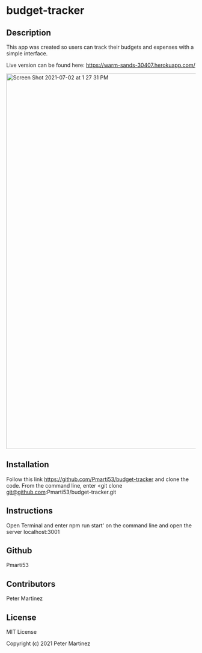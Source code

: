 # budget-tracker


## Description
This app was created so users can track their budgets and expenses with a simple interface.

Live version can be found here: https://warm-sands-30407.herokuapp.com/

<img width="999" alt="Screen Shot 2021-07-02 at 1 27 31 PM" src="https://user-images.githubusercontent.com/77707292/124315297-5de77200-db39-11eb-9af7-63d37b10ee3b.png">


## Installation
Follow this link https://github.com/Pmarti53/budget-tracker and clone the code. From the command line, enter <git clone git@github.com:Pmarti53/budget-tracker.git

## Instructions
Open Terminal and enter npm run start' on the command line and open the server localhost:3001

## Github
Pmarti53

## Contributors
Peter Martinez

## License
MIT License

Copyright (c) 2021 Peter Martinez
